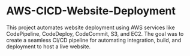# AWS-CICD-Website-Deployment
This project automates website deployment using AWS services like CodePipeline, CodeDeploy, CodeCommit, S3, and EC2. The goal was to create a seamless CI/CD pipeline for automating integration, build, and deployment to host a live website.
